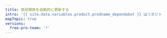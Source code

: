 ```yaml
---
title: 依存関係を自動的に更新する
intro: '{{ site.data.variables.product.prodname_dependabot }} はリポジトリの依存関係を自動的に維持することができます。'
mapTopic: true
versions:
  free-pro-team: '*'
---
```


